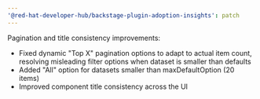 ```yaml
---
'@red-hat-developer-hub/backstage-plugin-adoption-insights': patch
---
```


Pagination and title consistency improvements:

- Fixed dynamic "Top X" pagination options to adapt to actual item count, resolving misleading filter options when dataset is smaller than defaults
- Added "All" option for datasets smaller than maxDefaultOption (20 items)
- Improved component title consistency across the UI
